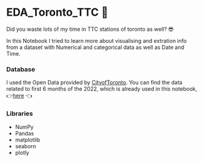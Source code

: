 # EDA_Toronto_TTC :trolleybus:

 Did you waste lots of my time in TTC stations of toronto as well? :sunglasses:

In this Notebook I tried to learn more about visualising and extration info from a dataset with Numerical and categorical data as well as Date and Time.


### Database 

I used the Open Data provided by <a href="https://github.com/CityofToronto" target="_blank">CityofToronto</a>. You can find the data related to first 6 months of the 2022, which is already used in this notebook,:point_right:<a href="https://www.kaggle.com/datasets/reihanenamdari/toronto-bus-delay-2022" target="_blank">here</a> :point_left:


### Libraries

- NumPy
- Pandas
- matplotlib
- seaborn
- plotly
